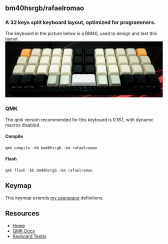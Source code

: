 ## bm40hsrgb/rafaelromao
### A 32 keys split keyboard layout, optimized for programmers.

The keyboard in the picture below is a BM40, used to design and test this layout.
![img](../../../../../../../img/bm40.jpg)

### QMK

The qmk version recommended for this keyboard is 0.18.1, with dynamic macros disabled.

#### Compile

`qmk compile -kb bm40hsrgb -km rafaelromao`

#### Flash

`qmk flash -kb bm40hsrgb -km rafaelromao`

## Keymap

This keymap extends [my userspace](../../../../../users/rafaelromao/readme.md) definitions.

## Resources

- [Home](https://github.com/rafaelromao/keyboards)
- [QMK Docs](https://docs.qmk.fm)
- [Keyboard Tester](https://config.qmk.fm/#/test)
